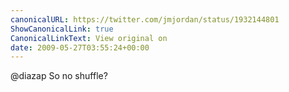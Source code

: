 ```yaml
---
canonicalURL: https://twitter.com/jmjordan/status/1932144801
ShowCanonicalLink: true
CanonicalLinkText: View original on
date: 2009-05-27T03:55:24+00:00
---
```

@diazap So no shuffle?